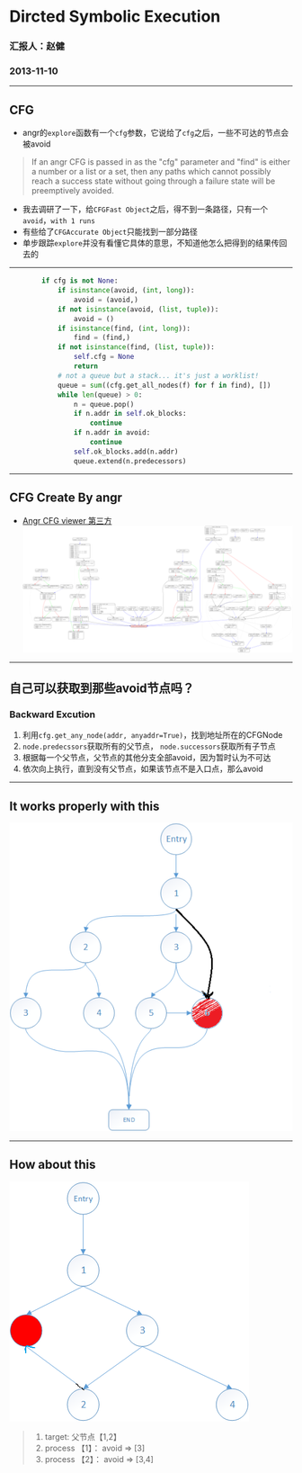 # Dircted Symbolic Execution 

### 汇报人：赵健
### 2013-11-10
---

## CFG
- angr的`explore`函数有一个`cfg`参数，它说给了`cfg`之后，一些不可达的节点会被avoid
> If an angr CFG is passed in as the "cfg" parameter and "find" is either a number or a list or a set, then any paths which cannot possibly reach a success state without going through a failure state will be preemptively avoided.

- 我去调研了一下，给`CFGFast Object`之后，得不到一条路径，只有一个`avoid`，`with 1 runs`
- 有些给了`CFGAccurate Object`只能找到一部分路径
- 单步跟踪`explore`并没有看懂它具体的意思，不知道他怎么把得到的结果传回去的

---

```python
		if cfg is not None:
            if isinstance(avoid, (int, long)):
                avoid = (avoid,)
            if not isinstance(avoid, (list, tuple)):
                avoid = ()
            if isinstance(find, (int, long)):
                find = (find,)
            if not isinstance(find, (list, tuple)):
                self.cfg = None
                return
            # not a queue but a stack... it's just a worklist!
            queue = sum((cfg.get_all_nodes(f) for f in find), [])
            while len(queue) > 0:
                n = queue.pop()
                if n.addr in self.ok_blocks:
                    continue
                if n.addr in avoid:
                    continue
                self.ok_blocks.add(n.addr)
                queue.extend(n.predecessors)
```

---

## CFG Create By angr
- [Angr CFG viewer 第三方](https://github.com/axt/angr-utils)
![](../imgs/path_cfg.png)

---

## 自己可以获取到那些avoid节点吗？
### Backward Excution
1. 利用`cfg.get_any_node(addr, anyaddr=True)`，找到地址所在的CFGNode
2. `node.predecssors`获取所有的父节点， `node.successors`获取所有子节点
3. 根据每一个父节点，父节点的其他分支全部avoid，因为暂时认为不可达
4. 依次向上执行，直到没有父节点，如果该节点不是入口点，那么avoid

---

## It works properly with this

![](../imgs/pic1.png )

---

## How about this
![](../imgs/pic2.png)

> 1. target: 父节点【1,2】
> 2. process 【1】： avoid => [3]
> 3. process 【2】： avoid => [3,4]
